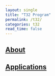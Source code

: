 ```yaml
---
layout: single
title: "T32 Program"
permalink: /t32/
categories: t32
read_time: false
---
```


## [About](about)
## [Applications](applications)